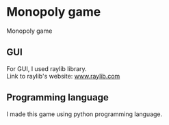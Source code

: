 # Monopoly game
Monopoly game

## GUI
For GUI, I used raylib library.  
Link to raylib's website: www.raylib.com

## Programming language
I made this game using python programming language.
